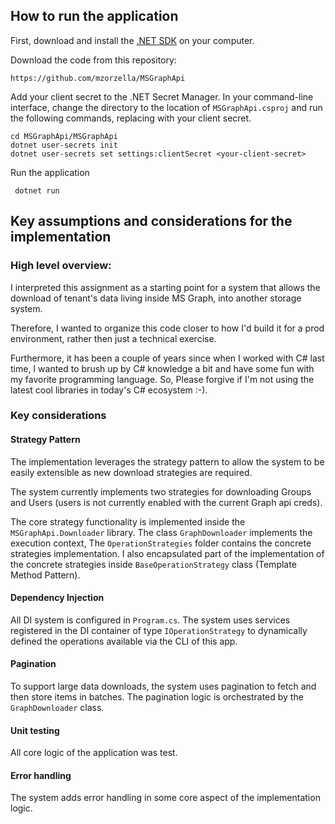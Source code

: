 ## How to run the application

First, download and install the [.NET SDK](https://dotnet.microsoft.com/en-us/download/dotnet) on your computer.

Download the code from this repository:

```
https://github.com/mzorzella/MSGraphApi
```

Add your client secret to the .NET Secret Manager. In your command-line interface, change the directory to the location of `MSGraphApi.csproj` and run the following commands, replacing <client-secret> with your client secret.

```
cd MSGraphApi/MSGraphApi
dotnet user-secrets init
dotnet user-secrets set settings:clientSecret <your-client-secret>
```

Run the application

```
 dotnet run
```

## Key assumptions and considerations for the implementation

### High level overview:

I interpreted this assignment as a starting point for a system that allows the download of tenant's data living inside MS Graph, into another storage system.

Therefore, I wanted to organize this code closer to how I'd build it for a prod environment, rather then just a technical exercise.

Furthermore, it has been a couple of years since when I worked with C# last time, I wanted to brush up by C# knowledge a bit and have some fun with my favorite programming language. So, Please forgive if I'm not using the latest cool libraries in today's C# ecosystem :-).

### Key considerations

#### Strategy Pattern

The implementation leverages the strategy pattern to allow the system to be easily extensible as new download strategies are required.

The system currently implements two strategies for downloading Groups and Users (users is not currently enabled with the current Graph api creds).

The core strategy functionality is implemented inside the `MSGraphApi.Downloader` library. The class `GraphDownloader` implements the execution context, The `OperationStrategies` folder contains the concrete strategies implementation. I also encapsulated part of the implementation of the concrete strategies inside `BaseOperationStrategy` class (Template Method Pattern).

#### Dependency Injection

All DI system is configured in `Program.cs`. The system uses services registered in the DI container of type `IOperationStrategy` to dynamically defined the operations available via the CLI of this app.

#### Pagination

To support large data downloads, the system uses pagination to fetch and then store items in batches. The pagination logic is orchestrated by the `GraphDownloader` class.

#### Unit testing

All core logic of the application was test.

#### Error handling

The system adds error handling in some core aspect of the implementation logic.
